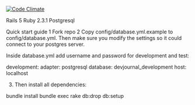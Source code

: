[![Code Climate](https://codeclimate.com/github/F3PiX/DevJournal/badges/gpa.svg)](https://codeclimate.com/github/F3PiX/DevJournal)

Rails 5 
Ruby 2.3.1
Postgresql 

Quick start guide
1 Fork repo
2 Copy config/database.yml.example to config/database.yml. Then make sure you modify the settings so it could connect to your postgres server.

Inside database.yml add username and password for development and test:

development:
  adapter: postgresql
  database: devjournal_development
  host: localhost

3) Then install all dependencies:

bundle install
bundle exec rake db:drop db:setup



